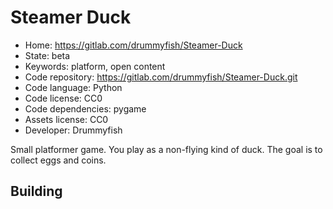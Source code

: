 # Steamer Duck

- Home: https://gitlab.com/drummyfish/Steamer-Duck
- State: beta
- Keywords: platform, open content
- Code repository: https://gitlab.com/drummyfish/Steamer-Duck.git
- Code language: Python
- Code license: CC0
- Code dependencies: pygame
- Assets license: CC0
- Developer: Drummyfish

Small platformer game. You play as a non-flying kind of duck. The goal is to collect eggs and coins.

## Building
